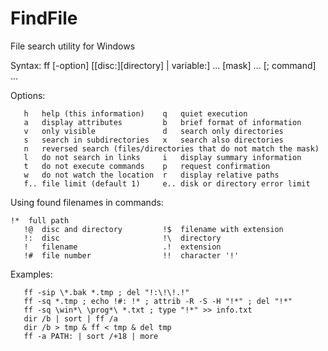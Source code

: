 # FindFile
File search utility for Windows

Syntax: ff [-option] [[disc:][directory\] | variable:] ... [mask] ... [; command] ...

Options:
```
   h   help (this information)    q   quiet execution
   a   display attributes         b   brief format of information
   v   only visible               d   search only directories
   s   search in subdirectories   x   search also directories
   n   reversed search (files/directories that do not match the mask)
   l   do not search in links     i   display summary information
   t   do not execute commands    p   request confirmation
   w   do not watch the location  r   display relative paths
   f.. file limit (default 1)     e.. disk or directory error limit
```

Using found filenames in commands:
```
!*  full path
   !@  disc and directory         !$  filename with extension
   !:  disc                       !\  directory
   !   filename                   .!  extension
   !#  file number                !!  character '!'
```

Examples:
```
   ff -sip \*.bak *.tmp ; del "!:\!\!.!"
   ff -sq *.tmp ; echo !#: !* ; attrib -R -S -H "!*" ; del "!*"
   ff -sq \win*\ \prog*\ *.txt ; type "!*" >> info.txt
   dir /b | sort | ff /a
   dir /b > tmp & ff < tmp & del tmp
   ff -a PATH: | sort /+18 | more
```
